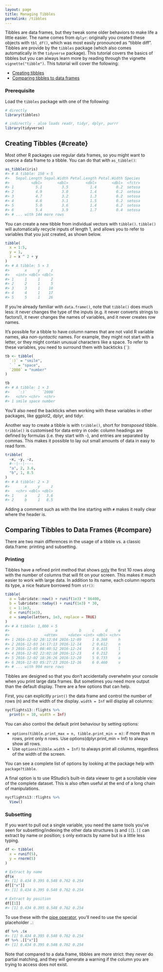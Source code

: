 ```yaml
---
layout: page
title: Managing Tibbles
permalink: /tibbles
---
```


Tibbles are data frames, but they tweak some older behaviors to make life a little easier. The name comes from `dplyr`: originally you created these objects with `tbl_df()`, which was most easily pronounced as “tibble diff”.  Tibbles are provide by the `tibbles` package (which also comes automatically in the `tidyverse` package). This tutorial covers the basics of tibbles but you can always learn more by reading through the vignette `vignette("tibble")`.  This tutorial will cover the following:

- [Creating tibbles](create)
- [Comparing tibbles to data frames](compare)

### Prerequisite

Load the `tibbles` package with one of the following:

```r
# directly
library(tibbles)

# indirectly - also loads readr, tidyr, dplyr, purrr
library(tidyverse)
```

## Creating Tibbles {#create}

Most other R packages use regular data frames, so you might want to coerce a data frame to a tibble. You can do that with `as_tibble()`:

```r
as_tibble(iris)
#> # A tibble: 150 × 5
#>   Sepal.Length Sepal.Width Petal.Length Petal.Width Species
#>          <dbl>       <dbl>        <dbl>       <dbl>  <fctr>
#> 1          5.1         3.5          1.4         0.2  setosa
#> 2          4.9         3.0          1.4         0.2  setosa
#> 3          4.7         3.2          1.3         0.2  setosa
#> 4          4.6         3.1          1.5         0.2  setosa
#> 5          5.0         3.6          1.4         0.2  setosa
#> 6          5.4         3.9          1.7         0.4  setosa
#> # ... with 144 more rows
```

You can create a new tibble from individual vectors with `tibble()`. `tibble()` will automatically recycle inputs of length 1, and allows you to refer to variables that you just created, as shown below.

```r
tibble(
  x = 1:5, 
  y = 1, 
  z = x ^ 2 + y
)
#> # A tibble: 5 × 3
#>       x     y     z
#>   <int> <dbl> <dbl>
#> 1     1     1     2
#> 2     2     1     5
#> 3     3     1    10
#> 4     4     1    17
#> 5     5     1    26
```

If you’re already familiar with `data.frame()`, note that `tibble()` does much less: it never changes the type of the inputs (e.g. it never converts strings to factors!), it never changes the names of variables, and it never creates row names.

It’s possible for a tibble to have column names that are not valid R variable names, aka *non-syntactic* names. For example, they might not start with a letter, or they might contain unusual characters like a space. To refer to these variables, you need to surround them with backticks (<code>`</code>): 

```r
tb <- tibble(
  `:)` = "smile", 
  ` ` = "space",
  `2000` = "number"
)

tb
#> # A tibble: 1 × 3
#>    `:)`   ` ` `2000`
#>   <chr> <chr>  <chr>
#> 1 smile space number
```

You’ll also need the backticks when working with these variables in other packages, like ggplot2, dplyr, and tidyr.

Another way to create a tibble is with `tribble()`, short for *transposed* tibble. `tribble()` is customised for data entry in code: column headings are defined by formulas (i.e. they start with `~`), and entries are separated by commas. This makes it possible to lay out small amounts of data in easy to read form.

```r
tribble(
  ~x, ~y, ~z,
  #--|--|----
  "a", 2, 3.6,
  "b", 1, 8.5
)
#> # A tibble: 2 × 3
#>       x     y     z
#>   <chr> <dbl> <dbl>
#> 1     a     2   3.6
#> 2     b     1   8.5
```

Adding a comment such as with the line starting with `#` makes it really clear where the header is.

## Comparing Tibbles to Data Frames {#compare}

There are two main differences in the usage of a tibble vs. a classic data.frame: printing and subsetting.

### Printing

Tibbles have a refined print method that shows <u>only</u> the first 10 rows along with the number of columns that will fit on your screen. This makes it much easier to work with large data. In addition to its name, each column reports its type, a nice feature borrowed from `str()`:

```r
tibble(
  a = lubridate::now() + runif(1e3) * 86400,
  b = lubridate::today() + runif(1e3) * 30,
  c = 1:1e3,
  d = runif(1e3),
  e = sample(letters, 1e3, replace = TRUE)
)
#> # A tibble: 1,000 × 5
#>                     a          b     c     d     e
#>                <dttm>     <date> <int> <dbl> <chr>
#> 1 2016-12-02 20:12:04 2016-12-09     1 0.368     h
#> 2 2016-12-03 14:17:13 2016-12-14     2 0.612     n
#> 3 2016-12-03 08:40:52 2016-12-24     3 0.415     l
#> 4 2016-12-02 22:02:10 2016-12-23     4 0.212     x
#> 5 2016-12-02 18:26:26 2016-12-20     5 0.733     a
#> 6 2016-12-03 05:27:23 2016-12-16     6 0.460     v
#> # ... with 994 more rows
```

Tibbles are designed so that you don’t accidentally overwhelm your console when you print large data frames. But sometimes you need more output than the default display. There are a few options that can help.

First, you can explicitly `print()` the data frame and control the number of rows (n) and the width of the display. `width = Inf` will display all columns:

```r
nycflights13::flights %>% 
  print(n = 10, width = Inf)
```

You can also control the default print behaviour by setting options:

- `options(tibble.print_max = n, tibble.print_min = m)`: if more than m rows, print only n rows. Use options(dplyr.print_min = Inf) to always show all rows.
- Use `options(tibble.width = Inf)` to always print all columns, regardless of the width of the screen.

You can see a complete list of options by looking at the package help with `package?tibble`.

A final option is to use RStudio’s built-in data viewer to get a scrollable view of the complete dataset. This is also often useful at the end of a long chain of manipulations.

```r
nycflights13::flights %>% 
  View()
```


### Subsetting

If you want to pull out a single variable, you need the same tools you've seen for subsetting/indexing the other data structures (`$` and `[[`). `[[` can extract by name or position; `$` only extracts by name but is a little less typing.

```r
df <- tibble(
  x = runif(5),
  y = rnorm(5)
)

# Extract by name
df$x
#> [1] 0.434 0.395 0.548 0.762 0.254
df[["x"]]
#> [1] 0.434 0.395 0.548 0.762 0.254

# Extract by position
df[[1]]
#> [1] 0.434 0.395 0.548 0.762 0.254
```
To use these with the [pipe operator](pipe), you’ll need to use the special placeholder `.`:

```r
df %>% .$x
#> [1] 0.434 0.395 0.548 0.762 0.254
df %>% .[["x"]]
#> [1] 0.434 0.395 0.548 0.762 0.254
```
Note that compared to a data.frame, tibbles are more strict: they never do partial matching, and they will generate a warning if the column you are trying to access does not exist.
